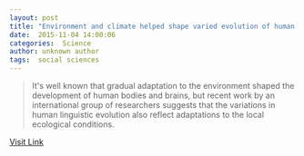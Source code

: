 ```yaml
---
layout: post
title: "Environment and climate helped shape varied evolution of human languages"
date:  2015-11-04 14:00:06 
categories:  Science     
author: unknown author
tags:  social sciences                                                                                                                                                                                                                                                                                                                                                                                                                                                                                                                                                                                                                                                                                                                                                                                
---
```



> It's well known that gradual adaptation to the environment shaped the development of human bodies and brains, but recent work by an international group of researchers suggests that the variations in human linguistic evolution also reflect adaptations to the local ecological conditions.

[Visit Link](http://phys.org/news/2015-11-environment-climate-varied-evolution-human.html)
